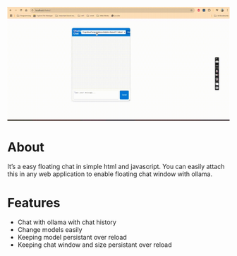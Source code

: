  ![Preview](https://github.com/mmar58/Ollama-Chat/blob/main/demo/Chat%20UI.gif?raw=true)

# About

It’s a easy floating chat in simple html and javascript. You can easily attach this in any web application to enable floating chat window with ollama.

# Features

* Chat with ollama with chat history
* Change models easily
* Keeping model persistant over reload
* Keeping chat window and size persistant over reload


